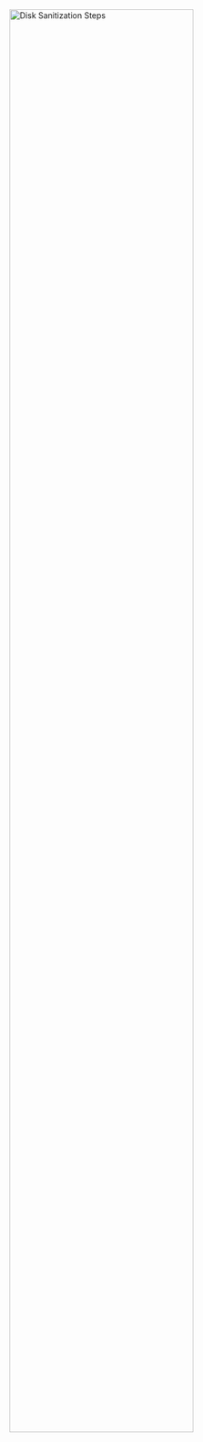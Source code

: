 <img src="https://imgur.com/JDnbZVn" height="80%" width="80%" alt="Disk Sanitization Steps"/>
<br />
<br />
